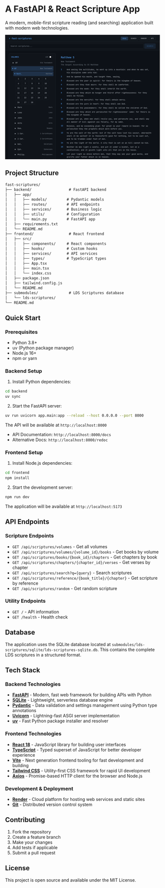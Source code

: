 # A FastAPI & React Scripture App

A modern, mobile-first scripture reading (and searching) application built with modern web technologies.

![Scripture App Screenshot](./docs/screenshots/scriptures-app-screenshot.png)


## Project Structure

```
fast-scriptures/
├── backend/                 # FastAPI backend
│   ├── app/
│   │   ├── models/         # Pydantic models
│   │   ├── routes/         # API endpoints
│   │   ├── services/       # Business logic
│   │   ├── utils/          # Configuration
│   │   └── main.py         # FastAPI app
│   ├── requirements.txt
│   └── README.md
├── frontend/                # React frontend
│   ├── src/
│   │   ├── components/     # React components
│   │   ├── hooks/          # Custom hooks
│   │   ├── services/       # API services
│   │   ├── types/          # TypeScript types
│   │   ├── App.tsx
│   │   ├── main.tsx
│   │   └── index.css
│   ├── package.json
│   ├── tailwind.config.js
│   └── README.md
├── submodules/              # LDS Scriptures database
│   └── lds-scriptures/
└── README.md
```

## Quick Start

### Prerequisites

- Python 3.8+
- uv (Python package manager)
- Node.js 16+
- npm or yarn

### Backend Setup

1. Install Python dependencies:
```bash
cd backend
uv sync
```

2. Start the FastAPI server:
```bash
uv run uvicorn app.main:app --reload --host 0.0.0.0 --port 8000
```

The API will be available at `http://localhost:8000`
- API Documentation: `http://localhost:8000/docs`
- Alternative Docs: `http://localhost:8000/redoc`

### Frontend Setup

1. Install Node.js dependencies:
```bash
cd frontend
npm install
```

2. Start the development server:
```bash
npm run dev
```

The application will be available at `http://localhost:5173`

## API Endpoints

### Scripture Endpoints

- `GET /api/scriptures/volumes` - Get all volumes
- `GET /api/scriptures/volumes/{volume_id}/books` - Get books by volume
- `GET /api/scriptures/books/{book_id}/chapters` - Get chapters by book
- `GET /api/scriptures/chapters/{chapter_id}/verses` - Get verses by chapter
- `GET /api/scriptures/search?q={query}` - Search scriptures
- `GET /api/scriptures/reference/{book_title}/{chapter}` - Get scripture by reference
- `GET /api/scriptures/random` - Get random scripture

### Utility Endpoints

- `GET /` - API information
- `GET /health` - Health check

## Database

The application uses the SQLite database located at `submodules/lds-scriptures/sqlite/lds-scriptures-sqlite.db`. This contains the complete LDS scriptures in a structured format.

## Tech Stack

### Backend Technologies

- **[FastAPI](https://fastapi.tiangolo.com/)** - Modern, fast web framework for building APIs with Python
- **[SQLite](https://www.sqlite.org/)** - Lightweight, serverless database engine
- **[Pydantic](https://pydantic.dev/)** - Data validation and settings management using Python type annotations
- **[Uvicorn](https://www.uvicorn.org/)** - Lightning-fast ASGI server implementation
- **[uv](https://docs.astral.sh/uv/)** - Fast Python package installer and resolver

### Frontend Technologies

- **[React 18](https://react.dev/)** - JavaScript library for building user interfaces
- **[TypeScript](https://www.typescriptlang.org/)** - Typed superset of JavaScript for better developer experience
- **[Vite](https://vitejs.dev/)** - Next generation frontend tooling for fast development and building
- **[Tailwind CSS](https://tailwindcss.com/)** - Utility-first CSS framework for rapid UI development
- **[Axios](https://axios-http.com/)** - Promise-based HTTP client for the browser and Node.js

### Development & Deployment

- **[Render](https://render.com/)** - Cloud platform for hosting web services and static sites
- **[Git](https://git-scm.com/)** - Distributed version control system


## Contributing

1. Fork the repository
2. Create a feature branch
3. Make your changes
4. Add tests if applicable
5. Submit a pull request

## License

This project is open source and available under the MIT License.
